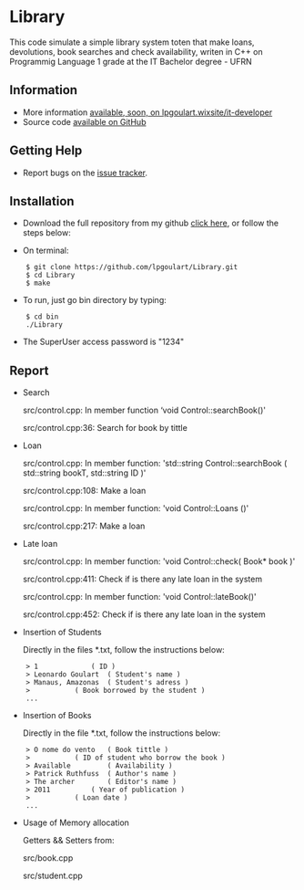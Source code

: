# Library

This code simulate a simple library system toten that make loans, devolutions, book searches and check availability, writen in C++ on Programmig Language 1 grade at the IT Bachelor degree - UFRN

## Information

* More information [available, soon, on lpgoulart.wixsite/it-developer](https://lpgoulart.wixsite.com/it-developer)
* Source code [available on GitHub](https://github.com/lpgoulart/Library)

## Getting Help

* Report bugs on the [issue tracker](https://github.com/lpgoulart/Library/issues).

## Installation

* Download the full repository from my github [click here](https://github.com/lpgoulart/Library), or follow the steps below:

* On terminal:

```
	$ git clone https://github.com/lpgoulart/Library.git
	$ cd Library
	$ make

```

* To run, just go bin directory by typing:

```
	$ cd bin
	./Library

```

* The SuperUser access password is "1234"

## Report
	
*	Search

	src/control.cpp: In member function ‘void Control::searchBook()' 

	src/control.cpp:36: Search for book by tittle

*	Loan

	src/control.cpp: In member function: 'std::string Control::searchBook ( std::string bookT, std::string ID )'

	src/control.cpp:108: Make a loan

	src/control.cpp: In member function: 'void Control::Loans ()'
	
	src/control.cpp:217: Make a loan

*	Late loan

	src/control.cpp: In member function: 'void Control::check( Book* book )'
	
	src/control.cpp:411: Check if is there any late loan in the system

	src/control.cpp: In member function: 'void Control::lateBook()'
	
	src/control.cpp:452: Check if is there any late loan in the system

*	Insertion of Students
	
	Directly in the files *.txt, follow the instructions below:


```
	> 1 		    ( ID ) 
	> Leonardo Goulart  ( Student's name )
	> Manaus, Amazonas  ( Student's adress )
	> 		    ( Book borrowed by the student )
	...

```

*	Insertion of Books

	Directly in the file *.txt, follow the instructions below:


```
	> O nome do vento	( Book tittle )
	> 			( ID of student who borrow the book )
	> Available 		( Availability )
	> Patrick Ruthfuss	( Author's name )
	> The archer		( Editor's name )
	> 2011			( Year of publication )
	> 			( Loan date )
	... 

```

*	Usage of Memory allocation

	Getters && Setters from:

	src/book.cpp

	src/student.cpp
